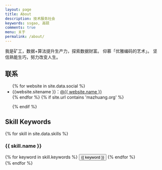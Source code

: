 ```yaml
---
layout: page
title: About
description: 技术服务社会
keywords: ssgao, 高硕
comments: true
menu: 关于
permalink: /about/
---
```


我是矿工，数据+算法提升生产力，探索数据财富。
仰慕「优雅编码的艺术」。
坚信熟能生巧，努力改变人生。

## 联系

<ul>
{% for website in site.data.social %}
<li>{{website.sitename }}：<a href="{{ website.url }}" target="_blank">@{{ website.name }}</a></li>
{% endfor %}
{% if site.url contains 'mazhuang.org' %}

{% endif %}
</ul>


## Skill Keywords


{% for skill in site.data.skills %}
### {{ skill.name }}
<div class="btn-inline">
{% for keyword in skill.keywords %}
<button class="btn btn-outline" type="button">{{ keyword }}</button>
{% endfor %}
</div>
{% endfor %}
